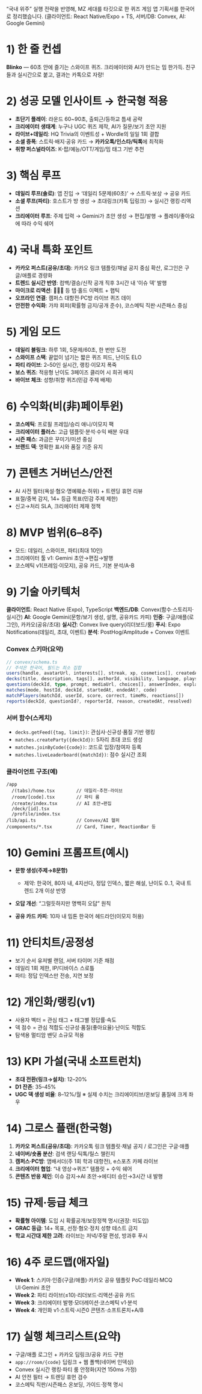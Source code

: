 “국내 위주” 실행 전략을 반영해, MZ 세대를 타깃으로 한 퀴즈 게임 앱 기획서를 한국어로 정리했습니다. (클라이언트: React Native/Expo + TS, 서버/DB: Convex, AI: Google Gemini)

# 1) 한 줄 컨셉

**Blinko** — 60초 안에 즐기는 스와이프 퀴즈. 크리에이터와 AI가 만드는 밈 한가득. 친구들과 실시간으로 붙고, 결과는 카톡으로 자랑!

# 2) 성공 모델 인사이트 → 한국형 적용

* **초단기 플레이**: 라운드 60~90초, 출퇴근/등하교 틈새 공략
* **크리에이터 생태계**: 누구나 UGC 퀴즈 제작, AI가 질문/보기 초안 지원
* **라이브+데일리**: HQ Trivia의 이벤트성 + Wordle의 일일 1회 결합
* **소셜 증폭**: 스트릭·배지·공유 카드 → **카카오톡/인스타/틱톡**에 최적화
* **취향 퍼스널라이즈**: K-팝/예능/OTT/게임/밈 태그 기반 추천

# 3) 핵심 루프

* **데일리 루프(솔로)**: 앱 진입 → ‘데일리 5문제(60초)’ → 스트릭·보상 → 공유 카드
* **소셜 루프(파티)**: 호스트가 방 생성 → 초대링크(카톡 딥링크) → 실시간 랭킹·리액션
* **크리에이터 루프**: 주제 입력 → Gemini가 초안 생성 → 편집/발행 → 플레이/좋아요에 따라 수익 쉐어

# 4) 국내 특화 포인트

* **카카오 퍼스트(공유/초대)**: 카카오 링크 템플릿/채널 공지 중심 확산, 로그인은 구글/애플로 경량화
* **트렌드 실시간 반영**: 컴백/결승/신작 공개 직후 3시간 내 ‘이슈 덱’ 발행
* **마이크로 리액션**: 👏💀🔥 등 탭·홀드 이펙트 + 햅틱
* **오프라인 연결**: 캠퍼스 대항전·PC방 라이브 퀴즈 데이
* **안전한 수익화**: 가챠 회피(확률형 금지/공개 준수), 코스메틱 직판·시즌패스 중심

# 5) 게임 모드

* **데일리 블링크**: 하루 1회, 5문제/60초, 한 번만 도전
* **스와이프 스택**: 끝없이 넘기는 짧은 퀴즈 피드, 난이도 ELO
* **파티 라이브**: 2–50인 실시간, 랭킹·이모지 폭죽
* **보스 퀴즈**: 적응형 난이도 3페이즈 클리어 시 희귀 배지
* **바이브 체크**: 성향/취향 퀴즈(민감 주제 배제)

# 6) 수익화(비(非)페이투윈)

* **코스메틱**: 프로필 프레임/승리 애니/이모지 팩
* **크리에이터 플러스**: 고급 템플릿·분석·수익 배분 우대
* **시즌 패스**: 과금은 꾸미기/미션 중심
* **브랜드 덱**: 명확한 표시와 품질 기준 유지

# 7) 콘텐츠 거버넌스/안전

* AI 사전 필터(욕설·혐오·명예훼손·허위) + 트렌딩 휴먼 리뷰
* 표절/중복 감지, 14+ 등급 목표(민감 주제 제한)
* 신고→처리 SLA, 크리에이터 제재 정책

# 8) MVP 범위(6–8주)

* 모드: 데일리, 스와이프, 파티(최대 10인)
* 크리에이터 툴 v1: Gemini 초안→편집→발행
* 코스메틱 v1(프레임·이모지), 공유 카드, 기본 분석/A-B

# 9) 기술 아키텍처

**클라이언트**: React Native (Expo), TypeScript
**백엔드/DB**: Convex(함수·스토리지·실시간)
**AI**: Google Gemini(문항/보기 생성, 설명, 공유카드 카피)
**인증**: 구글/애플(로그인), 카카오(공유/초대)
**실시간**: Convex live query(리더보드/룸)
**푸시**: Expo Notifications(데일리, 초대, 이벤트)
**분석**: PostHog/Amplitude + Convex 이벤트

### Convex 스키마(요약)

```ts
// convex/schema.ts
// 주석은 한국어, 필드는 최소 집합
users(handle, avatarUrl, interests[], streak, xp, cosmetics[], createdAt)
decks(title, description, tags[], authorId, visibility, language, plays, likes, status, createdAt, updatedAt)
questions(deckId, type, prompt, mediaUrl, choices[], answerIndex, explanation, difficulty)
matches(mode, hostId, deckId, startedAt, endedAt?, code)
matchPlayers(matchId, userId, score, correct, timeMs, reactions[])
reports(deckId, questionId?, reporterId, reason, createdAt, resolved)
```

### 서버 함수(스케치)

* `decks.getFeed({tag, limit})`: 관심사·신규성·품질 기반 랭킹
* `matches.createParty({deckId})`: 5자리 초대 코드 생성
* `matches.joinByCode({code})`: 코드로 입장/참여자 등록
* `matches.liveLeaderboard({matchId})`: 점수 실시간 조회

### 클라이언트 구조(예)

```
/app
  /(tabs)/home.tsx        // 데일리·추천·라이브
  /room/[code].tsx        // 파티 룸
  /create/index.tsx       // AI 초안→편집
  /deck/[id].tsx
  /profile/index.tsx
/lib/api.ts               // Convex/AI 헬퍼
/components/*.tsx         // Card, Timer, ReactionBar 등
```

# 10) Gemini 프롬프트(예시)

* **문항 생성(주제→8문항)**

  * 제약: 한국어, 80자 내, 4지선다, 정답 인덱스, 짧은 해설, 난이도 0..1, 국내 트렌드 2개 이상 반영
* **오답 개선**: “그럴듯하지만 명백히 오답” 원칙
* **공유 카드 카피**: 10자 내 밈톤 한국어 헤드라인(이모지 허용)

# 11) 안티치트/공정성

* 보기 순서 유저별 랜덤, 서버 타이머 기준 채점
* 데일리 1회 제한, IP/디바이스 스로틀
* 파티: 정답 인덱스만 전송, 지연 보정

# 12) 개인화/랭킹(v1)

* 사용자 벡터 = 관심 태그 + 태그별 정답률·속도
* 덱 점수 = 관심 적합도·신규성·품질(좋아요율)·난이도 적합도
* 탐색용 멀티암 밴딧 소규모 적용

# 13) KPI 가설(국내 소프트런치)

* **초대 전환(링크→설치)**: 12–20%
* **D1 잔존**: 35–45%
* **UGC 덱 생성 비율**: 8–12%/월
  ※ 실제 수치는 크리에이티브/온보딩 품질에 크게 좌우

# 14) 그로스 플랜(한국형)

1. **카카오 퍼스트(공유/초대)**: 카카오톡 링크 템플릿·채널 공지 / 로그인은 구글·애플
2. **네이버/숏폼 분산**: 검색 랜딩·틱톡/릴스 챌린지
3. **캠퍼스·PC방**: 앰배서더(주 1회 학과 대항전), e스포츠 카페 라이브
4. **크리에이터 협업**: “내 영상→퀴즈” 템플릿 + 수익 쉐어
5. **콘텐츠 반응 체인**: 이슈 감지→AI 초안→에디터 승인→3시간 내 발행

# 15) 규제·등급 체크

* **확률형 아이템**: 도입 시 확률공개/보장정책 명시(권장: 미도입)
* **GRAC 등급**: 14+ 목표, 선정·혐오·정치 성향 테스트 금지
* **학교 시간대 제한 고려**: 라이브는 저녁/주말 편성, 방과후 푸시

# 16) 4주 로드맵(애자일)

* **Week 1**: 스키마·인증(구글/애플)·카카오 공유 템플릿 PoC·데일리·MCQ UI·Gemini 초안
* **Week 2**: 파티 라이브(≤10)·리더보드·리액션·공유 카드
* **Week 3**: 크리에이터 발행·모더레이션·코스메틱 v1·분석
* **Week 4**: 개인화 v1·스트릭·시즌0 콘텐츠·소프트론치+A/B

# 17) 실행 체크리스트(요약)

* 구글/애플 로그인 + 카카오 딥링크/공유 카드 구현
* `app://room/{code}` 딥링크 + 웹 폴백(네이버 인덱싱)
* Convex 실시간 랭킹·파티 룸 안정화(지연 150ms 가정)
* AI 안전 필터 → 트렌딩 휴먼 검수
* 코스메틱 직판/시즌패스 온보딩, 가이드·정책 명시